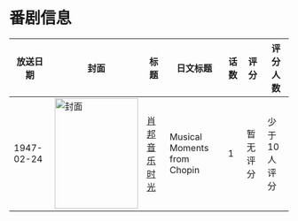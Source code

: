 # 番剧信息

|放送日期|封面|标题|日文标题|话数|评分|评分人数|
|---|---|---|---|---|---|---|
|1947-02-24|<img src="//lain.bgm.tv/pic/cover/c/1e/e3/219911_6gC5o.jpg" alt="封面" style="width:150px;height:200px;object-fit:cover;">|[肖邦音乐时光](https://bangumi.tv/subject/219911)|Musical Moments from Chopin|1|暂无评分|少于10人评分|
